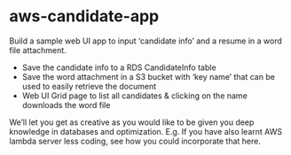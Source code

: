 # aws-candidate-app

Build a sample web UI app to input ‘candidate info’ and a resume in a word file attachment.

- Save the candidate info to a RDS CandidateInfo table
- Save the word attachment in a S3 bucket with ‘key name’ that can be used to easily retrieve the document 
- Web UI Grid page to list all candidates & clicking on the name downloads the word file

We’ll let you get as creative as you would like to be given you deep knowledge in databases and optimization. E.g. If you have also learnt AWS lambda server less coding, see how you could incorporate that here.


